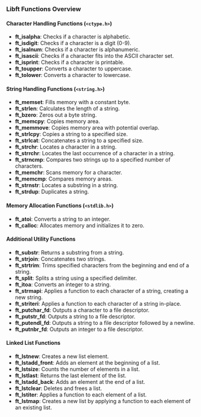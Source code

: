 ### Libft Functions Overview

#### Character Handling Functions (`<ctype.h>`)

- **ft_isalpha**: Checks if a character is alphabetic.
- **ft_isdigit**: Checks if a character is a digit (0-9).
- **ft_isalnum**: Checks if a character is alphanumeric.
- **ft_isascii**: Checks if a character fits into the ASCII character set.
- **ft_isprint**: Checks if a character is printable.
- **ft_toupper**: Converts a character to uppercase.
- **ft_tolower**: Converts a character to lowercase.

#### String Handling Functions (`<string.h>`)

- **ft_memset**: Fills memory with a constant byte.
- **ft_strlen**: Calculates the length of a string.
- **ft_bzero**: Zeros out a byte string.
- **ft_memcpy**: Copies memory area.
- **ft_memmove**: Copies memory area with potential overlap.
- **ft_strlcpy**: Copies a string to a specified size.
- **ft_strlcat**: Concatenates a string to a specified size.
- **ft_strchr**: Locates a character in a string.
- **ft_strrchr**: Locates the last occurrence of a character in a string.
- **ft_strncmp**: Compares two strings up to a specified number of characters.
- **ft_memchr**: Scans memory for a character.
- **ft_memcmp**: Compares memory areas.
- **ft_strnstr**: Locates a substring in a string.
- **ft_strdup**: Duplicates a string.

#### Memory Allocation Functions (`<stdlib.h>`)

- **ft_atoi**: Converts a string to an integer.
- **ft_calloc**: Allocates memory and initializes it to zero.

#### Additional Utility Functions

- **ft_substr**: Returns a substring from a string.
- **ft_strjoin**: Concatenates two strings.
- **ft_strtrim**: Trims specified characters from the beginning and end of a string.
- **ft_split**: Splits a string using a specified delimiter.
- **ft_itoa**: Converts an integer to a string.
- **ft_strmapi**: Applies a function to each character of a string, creating a new string.
- **ft_striteri**: Applies a function to each character of a string in-place.
- **ft_putchar_fd**: Outputs a character to a file descriptor.
- **ft_putstr_fd**: Outputs a string to a file descriptor.
- **ft_putendl_fd**: Outputs a string to a file descriptor followed by a newline.
- **ft_putnbr_fd**: Outputs an integer to a file descriptor.

#### Linked List Functions

- **ft_lstnew**: Creates a new list element.
- **ft_lstadd_front**: Adds an element at the beginning of a list.
- **ft_lstsize**: Counts the number of elements in a list.
- **ft_lstlast**: Returns the last element of the list.
- **ft_lstadd_back**: Adds an element at the end of a list.
- **ft_lstclear**: Deletes and frees a list.
- **ft_lstiter**: Applies a function to each element of a list.
- **ft_lstmap**: Creates a new list by applying a function to each element of an existing list.
